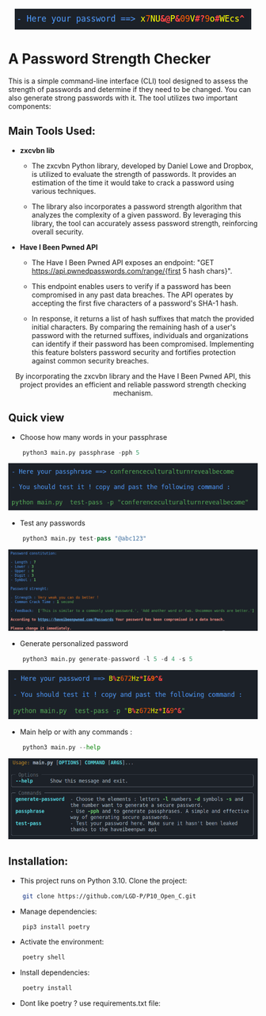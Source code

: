
<p align ="center">
    <img src="img/title.png">
</p>


# A Password Strength Checker

This is a simple command-line interface (CLI) tool designed to assess the strength of passwords and determine if they need to be changed. You can also generate strong passwords with it. The tool utilizes two important components:

## Main Tools Used:
 
- **zxcvbn lib**
  - The zxcvbn Python library, developed by Daniel Lowe and Dropbox, is utilized to evaluate the strength of passwords. It provides an estimation of the time it would take to crack a password using various techniques. 

  - The library also incorporates a password strength algorithm that analyzes the complexity of a given password. By leveraging this library, the tool can accurately assess password strength, reinforcing overall security.

- **Have I Been Pwned API**
  - The Have I Been Pwned API exposes an endpoint: "GET https://api.pwnedpasswords.com/range/{first 5 hash chars}". 

  - This endpoint enables users to verify if a password has been compromised in any past data breaches. The API operates by accepting the first five characters of a password's SHA-1 hash. 

  - In response, it returns a list of hash suffixes that match the provided initial characters. By comparing the remaining hash of a user's password with the returned suffixes, individuals and organizations can identify if their password has been compromised. Implementing this feature bolsters password security and fortifies protection against common security breaches.

<p align="center">By incorporating the zxcvbn library and the Have I Been Pwned API, this project provides an efficient and reliable password strength checking mechanism.</p>


## Quick view
- Choose how many words in your passphrase
```python
    python3 main.py passphrase -pph 5
```
<img src="img/passphrase.png">


- Test any passwords

```python
    python3 main.py test-pass "@abc123"
```
<img src = "img/test.png">


- Generate personalized password
```python
    python3 main.py generate-password -l 5 -d 4 -s 5
```
<img src = "img/generate.png">


- Main help or with any commands : 
```python
    python3 main.py --help
```
<img src = "img/help.png">

## Installation:

- This project runs on Python 3.10.
Clone the project:
```bash
    git clone https://github.com/LGD-P/P10_Open_C.git
```

- Manage dependencies:
```bash
    pip3 install poetry
```
- Activate the environment:
```bash
    poetry shell
```

- Install dependencies:
```bash
    poetry install
```

- Dont like poetry ? use requirements.txt file: 
